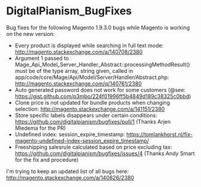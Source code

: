 # DigitalPianism_BugFixes

Bug fixes for the following Magento 1.9.3.0 bugs while Magento is working on the new version:

* Every product is displayed while searching in full text mode: http://magento.stackexchange.com/a/140708/2380
* Argument 1 passed to Mage_Api_Model_Server_Handler_Abstract::processingMethodResult() must be of the type array, string given, called in app/code/core/Mage/Api/Model/Server/Handler/Abstract.php: http://magento.stackexchange.com/q/140761/2380
* Auto generated password does not work for some customers (@see: https://gist.github.com/p3mbo/224f01996ff5b4849d189c38325c0bbd)
* Clone price is not updated for bundle products when changing selection: http://magento.stackexchange.com/a/141151/2380
* Store specific labels disappears under certain conditions: https://github.com/digitalpianism/bugfixes/pull/1 (Thanks Arjen Miedema for the PR)
* Undefined index: session_expire_timestamp: https://tomlankhorst.nl/fix-magento-undefined-index-session_expire_timestamp/
* Freeshipping salesrule calculated based on price excluding tax: https://github.com/digitalpianism/bugfixes/issues/4 (Thanks Andy Smart for the fix and procedure)

I'm trying to keep an updated list of all bugs here: http://magento.stackexchange.com/a/140826/2380
